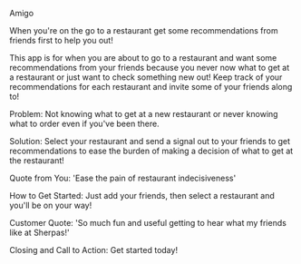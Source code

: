 Amigo

When you're on the go to a restaurant get some recommendations from friends first to help you out!

This app is for when you are about to go to a restaurant and want some recommendations from your friends because you never now what to get
at a restaurant or just want to check something new out!  Keep track of your recommendations for each restaurant and invite some of your friends along to!

Problem: 
Not knowing what to get at a new restaurant or never knowing what to order even if you've been there.

Solution: 
Select your restaurant and send a signal out to your friends to get recommendations to ease the burden of making a decision of what to get at the restaurant!

Quote from You: 
'Ease the pain of restaurant indecisiveness'

How to Get Started: 
Just add your friends, then select a restaurant and you'll be on your way!

Customer Quote: 
'So much fun and useful getting to hear what my friends like at Sherpas!'

Closing and Call to Action: 
Get started today!

